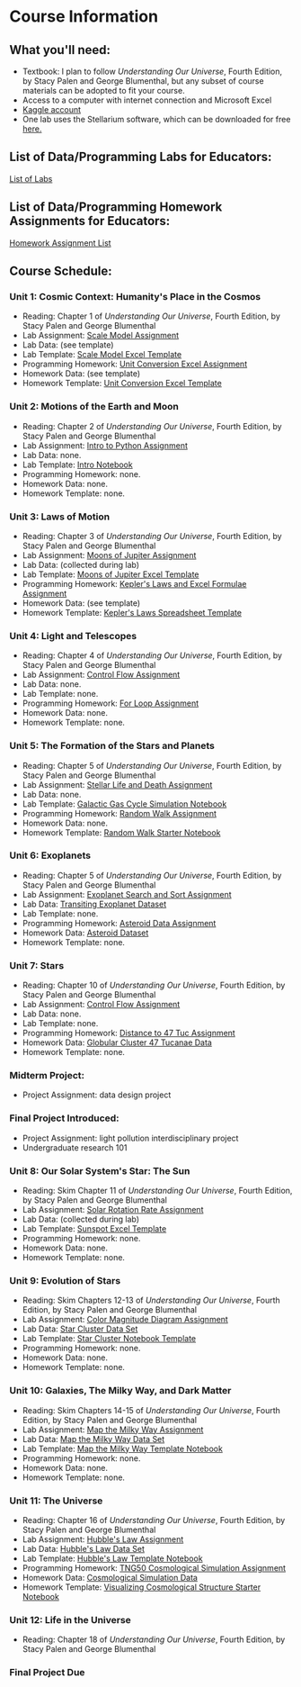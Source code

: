 # Course Information


## What you'll need:
- Textbook:  I plan to follow *Understanding Our Universe*, Fourth Edition, by Stacy Palen and George Blumenthal, but any subset of course materials can be adopted to fit your course.
- Access to a computer with internet connection and Microsoft Excel
- [Kaggle account](https://www.kaggle.com)
- One lab uses the Stellarium software, which can be downloaded for free [here.](https://stellarium.org/)


## List of Data/Programming Labs for Educators: 
[List of Labs](../StartHere/listOfLabs.md)


## List of Data/Programming Homework Assignments for Educators: 
[Homework Assignment List](../StartHere/listOfHomework.md)


## Course Schedule:

### Unit 1:  Cosmic Context:  Humanity's Place in the Cosmos
- Reading: Chapter 1 of *Understanding Our Universe*, Fourth Edition, by Stacy Palen and George Blumenthal
- Lab Assignment: [Scale Model Assignment](../Labs/ScaleModelExcelTutorial/Lab_ScaleModelSpreadsheetIntro.pdf)
- Lab Data: (see template)
- Lab Template: [Scale Model Excel Template](../Labs/ScaleModelExcelTutorial/scaleModelExcelTemplate.xlsx)
- Programming Homework: [Unit Conversion Excel Assignment](../ProgrammingHomework/UnitConversionsExcel/HW_UnitConversions.pdf)
- Homework Data: (see template)
- Homework Template: [Unit Conversion Excel Template](../ProgrammingHomework/UnitConversionsExcel/UnitConversionTemplate.xlsx)


### Unit 2:  Motions of the Earth and Moon
- Reading: Chapter 2 of *Understanding Our Universe*, Fourth Edition, by Stacy Palen and George Blumenthal
- Lab Assignment: [Intro to Python Assignment](../Labs/introToPython/Lab_introPython.pdf)
- Lab Data: none.
- Lab Template: [Intro Notebook](../Labs/introToPython/intropythontutorial.ipynb)
- Programming Homework: none.
- Homework Data: none.
- Homework Template: none.


### Unit 3:  Laws of Motion
- Reading: Chapter 3 of *Understanding Our Universe*, Fourth Edition, by Stacy Palen and George Blumenthal
- Lab Assignment: [Moons of Jupiter Assignment](../Labs/MoonsOfJupiterExcel/Lab_MoonsOfJupiterStellarium.pdf)
- Lab Data: (collected during lab)
- Lab Template: [Moons of Jupiter Excel Template](../Labs/MoonsOfJupiterExcel/moonsOfJupiterTemplate.xlsx)
- Programming Homework: [Kepler's Laws and Excel Formulae Assignment](../ProgrammingHomework/ExcelFormulaeKeplersLaws/HW_KeplerExcel.pdf)
- Homework Data: (see template)
- Homework Template: [Kepler's Laws Spreadsheet Template](../ProgrammingHomework/ExcelFormulaeKeplersLaws/Trappist1_template.xlsx)


### Unit 4:  Light and Telescopes
- Reading: Chapter 4 of *Understanding Our Universe*, Fourth Edition, by Stacy Palen and George Blumenthal
- Lab Assignment: [Control Flow Assignment](../Labs/ControlFlowCollatz/Lab_controlFlowCollatz.pdf)
- Lab Data: none.
- Lab Template: none.
- Programming Homework: [For Loop Assignment](../ProgrammingHomework/ForLoopScaleModel/HW_forLoopScaleModel.pdf)
- Homework Data: none.
- Homework Template: none.
  

### Unit 5:  The Formation of the Stars and Planets
- Reading: Chapter 5 of *Understanding Our Universe*, Fourth Edition, by Stacy Palen and George Blumenthal
- Lab Assignment: [Stellar Life and Death Assignment](../Labs/StellarLifeCycleSimulation/Lab_StarFormationAndDeath.pdf)
- Lab Data: none.
- Lab Template: [Galactic Gas Cycle Simulation Notebook](https://www.kaggle.com/code/austinhinkel/stellarlifecyclessimulation)
- Programming Homework: [Random Walk Assignment](../ProgrammingHomework/RandomWalk/IfElseHomework.pdf)
- Homework Data: none.
- Homework Template: [Random Walk Starter Notebook](https://www.kaggle.com/code/austinhinkel/phy255-randomwalk)


### Unit 6:  Exoplanets
- Reading: Chapter 5 of *Understanding Our Universe*, Fourth Edition, by Stacy Palen and George Blumenthal
- Lab Assignment: [Exoplanet Search and Sort Assignment](../Labs/ExploringExoplanetData/CuttingData_TEPCAT.pdf)
- Lab Data: [Transiting Exoplanet Dataset](https://www.kaggle.com/datasets/austinhinkel/transiting-exoplanets-selected-system-properties)
- Lab Template: none.
- Programming Homework: [Asteroid Data Assignment](../ProgrammingHomework/AsteroidAnalysis/CuttingData_Asteroids.pdf)
- Homework Data: [Asteroid Dataset](https://www.kaggle.com/datasets/austinhinkel/asteroid-orbital-elements-and-near-earth-object-tag)
- Homework Template: none.


### Unit 7:  Stars
- Reading: Chapter 10 of *Understanding Our Universe*, Fourth Edition, by Stacy Palen and George Blumenthal
- Lab Assignment: [Control Flow Assignment](../ProgrammingHomework/ControlFlow/HW_controlFlow.pdf)
- Lab Data: none.
- Lab Template: none.
- Programming Homework: [Distance to 47 Tuc Assignment](../ProgrammingHomework/CutsAndDataViz2_47TucGlobularCluster/HW_dataVizAndCuts_II.pdf)
- Homework Data: [Globular Cluster 47 Tucanae Data](https://www.kaggle.com/datasets/austinhinkel/47tuc-globular-cluster-line-of-sight-rand-subset)
- Homework Template: none.


### Midterm Project:
- Project Assignment: data design project


### Final Project Introduced:
- Project Assignment: light pollution interdisciplinary project
- Undergraduate research 101


### Unit 8:  Our Solar System's Star: The Sun
- Reading: Skim Chapter 11 of *Understanding Our Universe*, Fourth Edition, by Stacy Palen and George Blumenthal
- Lab Assignment: [Solar Rotation Rate Assignment](../Labs/SolarRotationRate/Lab_SunspotTracking.pdf)
- Lab Data: (collected during lab)
- Lab Template: [Sunspot Excel Template](Labs/SolarRotationRate/Lab_SunRotationTemplate.xlsx)
- Programming Homework: none.
- Homework Data: none.
- Homework Template: none.


### Unit 9:  Evolution of Stars
- Reading: Skim Chapters 12-13 of *Understanding Our Universe*, Fourth Edition, by Stacy Palen and George Blumenthal
- Lab Assignment: [Color Magnitude Diagram Assignment](../Labs/GaiaColorMagnitudeLab/Lab_TwoClustersCMD.pdf)
- Lab Data: [Star Cluster Data Set](https://www.kaggle.com/datasets/austinhinkel/gaia-dr3-data-for-comparing-two-star-clusters) 
- Lab Template: [Star Cluster Notebook Template](https://www.kaggle.com/code/austinhinkel/twoclustercmd-template)
- Programming Homework: none.
- Homework Data: none.
- Homework Template: none.


### Unit 10:  Galaxies, The Milky Way, and Dark Matter
- Reading: Skim Chapters 14-15 of *Understanding Our Universe*, Fourth Edition, by Stacy Palen and George Blumenthal
- Lab Assignment: [Map the Milky Way Assignment](../Labs/MapOfLocalGalaxy/Lab_MapNearbyMilkyWay.pdf)
- Lab Data: [Map the Milky Way Data Set](https://www.kaggle.com/datasets/austinhinkel/galacticcoordswithgaia)
- Lab Template: [Map the Milky Way Template Notebook](https://www.kaggle.com/code/austinhinkel/plottingtutorial-mapthelocalmilkyway)
- Programming Homework: none.
- Homework Data: none.
- Homework Template: none.


### Unit 11:  The Universe
- Reading: Chapter 16 of *Understanding Our Universe*, Fourth Edition, by Stacy Palen and George Blumenthal
- Lab Assignment: [Hubble's Law Assignment](../Labs/HubblesLaw/Lab_HubblesLaw.pdf)
- Lab Data: [Hubble's Law Data Set](https://www.kaggle.com/datasets/austinhinkel/hubble-law-astronomy-lab)
- Lab Template: [Hubble's Law Template Notebook](https://www.kaggle.com/code/austinhinkel/hubbleslawtemplate)
- Programming Homework: [TNG50 Cosmological Simulation Assignment](../ProgrammingHomework/CutsAndDataViz1_TNG50Simulation/HW_dataVizAndCuts_I.pdf)
- Homework Data:  [Cosmological Simulation Data](https://www.kaggle.com/datasets/austinhinkel/cosmology-simulation-data-from-illustris-tng-50)
- Homework Template: [Visualizing Cosmological Structure Starter Notebook](https://www.kaggle.com/code/austinhinkel/gettingstartedwithtng50data)


### Unit 12:  Life in the Universe
- Reading: Chapter 18 of *Understanding Our Universe*, Fourth Edition, by Stacy Palen and George Blumenthal



### Final Project Due
